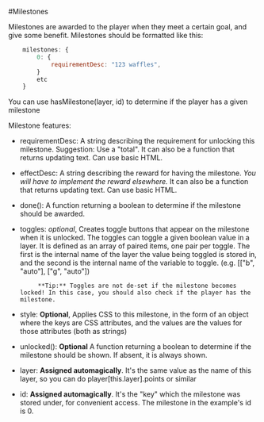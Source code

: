 #Milestones

Milestones are awarded to the player when they meet a certain goal, and give some benefit. Milestones should be formatted like this:

```js
    milestones: {
        0: {
            requirementDesc: "123 waffles",
        }
        etc
    }
```

You can use hasMilestone(layer, id) to determine if the player has a given milestone

Milestone features:

- requirementDesc: A string describing the requirement for unlocking this milestone. Suggestion: Use a "total".
                   It can also be a function that returns updating text. Can use basic HTML.

- effectDesc: A string describing the reward for having the milestone. *You will have to implement the reward elsewhere.*
              It can also be a function that returns updating text. Can use basic HTML.

- done(): A function returning a boolean to determine if the milestone should be awarded.

- toggles: *optional*, Creates toggle buttons that appear on the milestone when it is unlocked.
           The toggles can toggle a given boolean value in a layer.
           It is defined as an array of paired items, one pair per toggle. The first is the internal name of the layer
           the value being toggled is stored in, and the second is the internal name of the variable to toggle.
           (e.g. [["b", "auto"], ["g", "auto"])

           **Tip:** Toggles are not de-set if the milestone becomes locked! In this case, you should also check if the player has the milestone.

- style: **Optional**, Applies CSS to this milestone, in the form of an object where the keys are CSS attributes,
         and the values are the values for those attributes (both as strings)

- unlocked(): **Optional** A function returning a boolean to determine if the milestone should be shown.
              If absent, it is always shown.

- layer: **Assigned automagically**. It's the same value as the name of this layer, so you can do player[this.layer].points or similar

- id: **Assigned automagically**. It's the "key" which the milestone was stored under, for convenient access.
      The milestone in the example's id is 0.